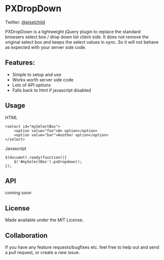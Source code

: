 PXDropDown
============

Twitter: [@pixelchild](http://twitter.com/pixelchild)

PXDropDown is a lightweight jQuery plugin to replace the standard browsers select box / drop down list client side. It does not remove the original select box and keeps the select values in sync. So it will not behave as expected with your server side code.


Features:
--------------
* Simple to setup and use
* Works worth server side code
* Lots of API options
* Falls back to html if javascript disabled

Usage
-----

HTML

    <select id="mySelectBox">
        <option value="foo">An option</option>
        <option value="bar">Another option</option>
    </select>

Javascript

    $(documet).ready(function(){
        $('#mySelectBox').pxDropdown();
    });


API
-----------------------------------------

coming soon

License
-----------

Made available under the MIT License.

Collaboration
-------------

If you have any feature requests/bugfixes etc. feel free to help out and send a pull request, or create a new issue.